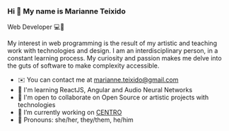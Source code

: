### Hi 👋 My name is Marianne Teixido

Web Developer 💻👾

My interest in web programming is the result of my artistic and teaching work with technologies and design. I am an interdisciplinary person, in a constant learning process. My curiosity and passion makes me delve into the guts of software to make complexity accessible.

- ✉️  You can contact me at [marianne.teixido@gmail.com](marianne.teixido@gmail.com)
- 🧠  I'm learning ReactJS, Angular and Audio Neural Networks
- 🤝  I'm open to collaborate on Open Source or artistic projects with technologies
- 🔭 I’m currently working on [CENTRO](https://centro.edu.mx)
- 🤖 Pronouns: she/her, they/them, he/him

